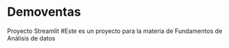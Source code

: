 # Demoventas
Proyecto Streamlit
#Este es un proyecto para la materia de Fundamentos de Análisis de datos
